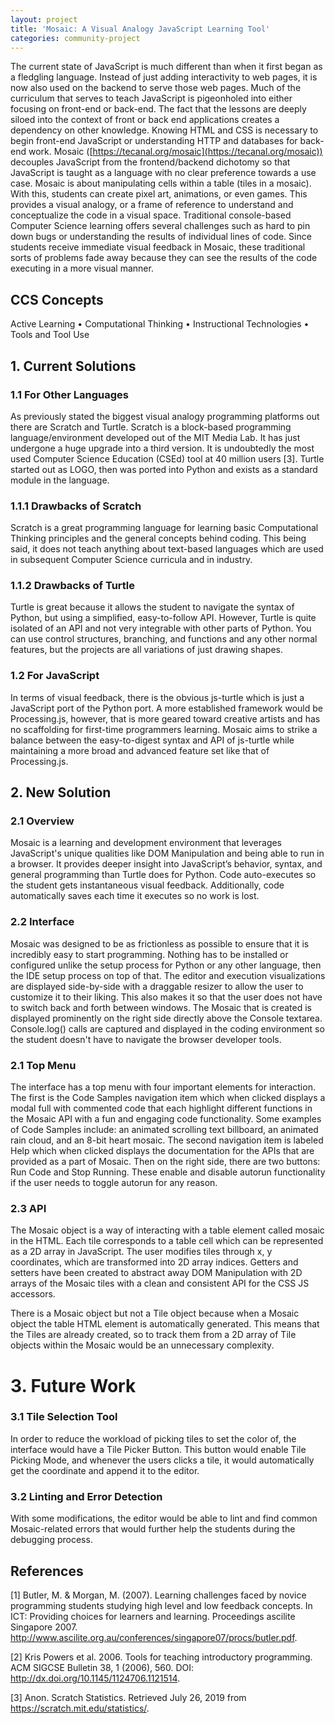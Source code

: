 ```yaml
---
layout: project
title: 'Mosaic: A Visual Analogy JavaScript Learning Tool'
categories: community-project
---
```


The current state of JavaScript is much different than when it first began as a fledgling language. Instead of just adding interactivity to web pages, it is now also used on the backend to serve those web pages. Much of the curriculum that serves to teach JavaScript is pigeonholed into either focusing on front-end or back-end. The fact that the lessons are deeply siloed into the context of front or back end applications creates a dependency on other knowledge. Knowing HTML and CSS is necessary to begin front-end JavaScript or understanding HTTP and databases for back-end work. Mosaic ([https://tecanal.org/mosaic](https://tecanal.org/mosaic)) decouples JavaScript from the frontend/backend dichotomy so that JavaScript is taught as a language with no clear preference towards a use case. Mosaic is about manipulating cells within a table (tiles in a mosaic). With this, students can create pixel art, animations, or even games. This provides a visual analogy, or a frame of reference to understand and conceptualize the code in a visual space. Traditional console-based Computer Science learning offers several challenges such as hard to pin down bugs or understanding the results of individual lines of code. Since students receive immediate visual feedback in Mosaic, these traditional sorts of problems fade away because they can see the results of the code executing in a more visual manner.

## CCS Concepts
Active Learning • Computational Thinking • Instructional Technologies • Tools and Tool Use

## 1. Current Solutions
### 1.1  For Other Languages
As previously stated the biggest visual analogy programming platforms out there are Scratch and Turtle. Scratch is a block-based programming language/environment developed out of the MIT Media Lab. It has just undergone a huge upgrade into a third version. It is undoubtedly the most used Computer Science Education (CSEd) tool at 40 million users [3]. Turtle started out as LOGO, then was ported into Python and exists as a standard module in the language.

### 1.1.1 Drawbacks of Scratch
Scratch is a great programming language for learning basic Computational Thinking principles and the general concepts behind coding. This being said, it does not teach anything about text-based languages which are used in subsequent Computer Science curricula and in industry.

### 1.1.2  Drawbacks of Turtle
Turtle is great because it allows the student to navigate the syntax of Python, but using a simplified, easy-to-follow API. However, Turtle is quite isolated of an API and not very integrable with other parts of Python. You can use control structures, branching, and functions and any other normal features, but the projects are all variations of just drawing shapes.

### 1.2  For JavaScript
In terms of visual feedback, there is the obvious js-turtle which is just a JavaScript port of the Python port. A more established framework would be Processing.js, however, that is more geared toward creative artists and has no scaffolding for first-time programmers learning. Mosaic aims to strike a balance between the easy-to-digest syntax and API of js-turtle while maintaining a more broad and advanced feature set like that of Processing.js.

## 2. New Solution
### 2.1  Overview
Mosaic is a learning and development environment that leverages JavaScript's unique qualities like DOM Manipulation and being able to run in a browser. It provides deeper insight into JavaScript’s behavior, syntax, and general programming than Turtle does for Python. Code auto-executes so the student gets instantaneous visual feedback. Additionally, code automatically saves each time it executes so no work is lost.

### 2.2  Interface
Mosaic was designed to be as frictionless as possible to ensure that it is incredibly easy to start programming. Nothing has to be installed or configured unlike the setup process for Python or any other language, then the IDE setup process on top of that. The editor and execution visualizations are displayed side-by-side with a draggable resizer to allow the user to customize it to their liking. This also makes it so that the user does not have to switch back and forth between windows. The Mosaic that is created is displayed prominently on the right side directly above the Console textarea. Console.log() calls are captured and displayed in the coding environment so the student doesn't have to navigate the browser developer tools. 

### 2.1  Top Menu
The interface has a top menu with four important elements for interaction. The first is the Code Samples navigation item which when clicked displays a modal full with commented code that each highlight different functions in the Mosaic API with a fun and engaging code functionality. Some examples of Code Samples include: an animated scrolling text billboard, an animated rain cloud, and an 8-bit heart mosaic. The second navigation item is labeled Help which when clicked displays the documentation for the APIs that are provided as a part of Mosaic. Then on the right side, there are two buttons: Run Code and Stop Running. These enable and disable autorun functionality if the user needs to toggle autorun for any reason.

### 2.3  API
The Mosaic object is a way of interacting with a table element called mosaic in the HTML. Each tile corresponds to a table cell which can be represented as a 2D array in JavaScript. The user modifies tiles through x, y coordinates, which are transformed into 2D array indices. Getters and setters have been created to abstract away DOM Manipulation with 2D arrays of the Mosaic tiles with a clean and consistent API for the CSS JS accessors.

There is a Mosaic object but not a Tile object because when a Mosaic object the table HTML element is automatically generated. This means that the Tiles are already created, so to track them from a 2D array of Tile objects within the Mosaic would be an unnecessary complexity. 

# 3. Future Work
### 3.1  Tile Selection Tool
In order to reduce the workload of picking tiles to set the color of, the interface would have a Tile Picker Button. This button would enable Tile Picking Mode, and whenever the users clicks a tile, it would automatically get the coordinate and append it to the editor.

### 3.2  Linting and Error Detection
With some modifications, the editor would be able to lint and find common Mosaic-related errors that would further help the students during the debugging process.

## References
[1] Butler, M. & Morgan, M. (2007). Learning challenges faced by novice programming students studying high level and low feedback concepts. In ICT: Providing choices for learners and learning. Proceedings ascilite Singapore 2007. http://www.ascilite.org.au/conferences/singapore07/procs/butler.pdf. 

[2] Kris Powers et al. 2006. Tools for teaching introductory programming. ACM SIGCSE Bulletin 38, 1 (2006), 560. DOI: http://dx.doi.org/10.1145/1124706.1121514. 

[3] Anon. Scratch Statistics. Retrieved July 26, 2019 from https://scratch.mit.edu/statistics/.